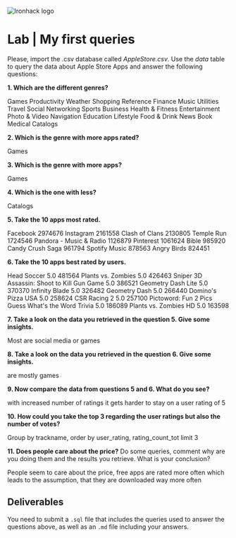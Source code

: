 ![Ironhack logo](https://i.imgur.com/1QgrNNw.png)

# Lab | My first queries

Please, import the .csv database called *AppleStore.csv*. Use the *data* table to query the data about Apple Store Apps and answer the following questions: 

**1. Which are the different genres?**

Games
Productivity
Weather
Shopping
Reference
Finance
Music
Utilities
Travel
Social Networking
Sports
Business
Health & Fitness
Entertainment
Photo & Video
Navigation
Education
Lifestyle
Food & Drink
News
Book
Medical
Catalogs

**2. Which is the genre with more apps rated?**

Games

**3. Which is the genre with more apps?**

Games

**4. Which is the one with less?**

Catalogs

**5. Take the 10 apps most rated.**

Facebook	2974676
Instagram	2161558
Clash of Clans	2130805
Temple Run	1724546
Pandora - Music & Radio	1126879
Pinterest	1061624
Bible	985920
Candy Crush Saga	961794
Spotify Music	878563
Angry Birds	824451

**6. Take the 10 apps best rated by users.**

Head Soccer	5.0	481564
Plants vs. Zombies	5.0	426463
Sniper 3D Assassin: Shoot to Kill Gun Game	5.0	386521
Geometry Dash Lite	5.0	370370
Infinity Blade	5.0	326482
Geometry Dash	5.0	266440
Domino's Pizza USA	5.0	258624
CSR Racing 2	5.0	257100
Pictoword: Fun 2 Pics Guess What's the Word Trivia	5.0	186089
Plants vs. Zombies HD	5.0	163598

**7. Take a look on the data you retrieved in the question 5. Give some insights.**

Most are social media or games 


**8. Take a look on the data you retrieved in the question 6. Give some insights.**

are mostly games


**9. Now compare the data from questions 5 and 6. What do you see?**

with increased number of ratings it gets harder to stay on a user rating of 5


**10. How could you take the top 3 regarding the user ratings but also the number of votes?**

Group by trackname, order by user_rating, rating_count_tot limit 3


**11. Does people care about the price?** Do some queries, comment why are you doing them and the results you retrieve. What is your conclusion?

People seem to care about the price, free apps are rated more often which leads to the assumption, that they are downloaded  way more often 

## Deliverables 
You need to submit a `.sql` file that includes the queries used to answer the questions above, as well as an `.md` file including your answers. 
